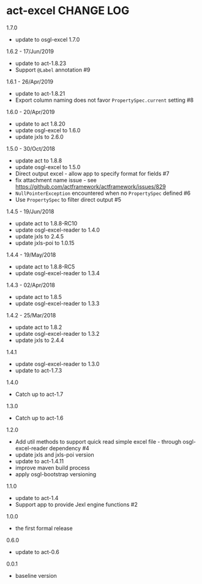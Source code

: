 # act-excel CHANGE LOG

1.7.0
* update to osgl-excel 1.7.0

1.6.2 - 17/Jun/2019
* update to act-1.8.23
* Support `@Label` annotation #9 

1.6.1 - 26/Apr/2019
* update to act-1.8.21
* Export column naming does not favor `PropertySpec.current` setting #8

1.6.0 - 20/Apr/2019
* update to act 1.8.20
* update osgl-excel to 1.6.0
* update jxls to 2.6.0

1.5.0 - 30/Oct/2018
* update act to 1.8.8
* update osgl-excel to 1.5.0
* Direct output excel - allow app to specify format for fields #7
* fix attachment name issue - see https://github.com/actframework/actframework/issues/829
* `NullPointerException` encountered when no `PropertySpec` defined #6
* Use `PropertySpec` to filter direct output #5

1.4.5 - 19/Jun/2018
* update act to 1.8.8-RC10
* update osgl-excel-reader to 1.4.0
* update jxls to 2.4.5
* update jxls-poi to 1.0.15

1.4.4 - 19/May/2018
* update act to 1.8.8-RC5
* update osgl-excel-reader to 1.3.4

1.4.3 - 02/Apr/2018
* update act to 1.8.5
* update osgl-excel-reader to 1.3.3

1.4.2 - 25/Mar/2018
* update act to 1.8.2
* update osgl-excel-reader to 1.3.2
* update jxls to 2.4.4

1.4.1
* update osgl-excel-reader to 1.3.0
* update to act-1.7.3

1.4.0
* Catch up to act-1.7

1.3.0
* Catch up to act-1.6

1.2.0
* Add util methods to support quick read simple excel file - through osgl-excel-reader dependency #4 
* update jxls and jxls-poi version
* update to act-1.4.11
* improve maven build process
* apply osgl-bootstrap versioning

1.1.0
* update to act-1.4
* Support app to provide Jexl engine functions #2

1.0.0
* the first formal release

0.6.0
* update to act-0.6

0.0.1
* baseline version
 
